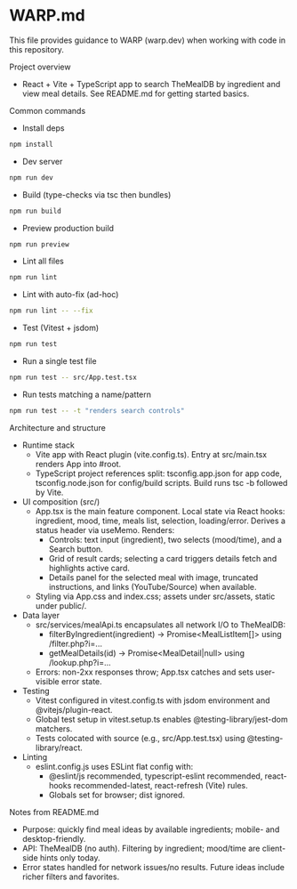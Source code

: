 # WARP.md

This file provides guidance to WARP (warp.dev) when working with code in this repository.

Project overview
- React + Vite + TypeScript app to search TheMealDB by ingredient and view meal details. See README.md for getting started basics.

Common commands
- Install deps
```bash path=null start=null
npm install
```
- Dev server
```bash path=null start=null
npm run dev
```
- Build (type-checks via tsc then bundles)
```bash path=null start=null
npm run build
```
- Preview production build
```bash path=null start=null
npm run preview
```
- Lint all files
```bash path=null start=null
npm run lint
```
- Lint with auto-fix (ad-hoc)
```bash path=null start=null
npm run lint -- --fix
```
- Test (Vitest + jsdom)
```bash path=null start=null
npm run test
```
- Run a single test file
```bash path=null start=null
npm run test -- src/App.test.tsx
```
- Run tests matching a name/pattern
```bash path=null start=null
npm run test -- -t "renders search controls"
```

Architecture and structure
- Runtime stack
  - Vite app with React plugin (vite.config.ts). Entry at src/main.tsx renders App into #root.
  - TypeScript project references split: tsconfig.app.json for app code, tsconfig.node.json for config/build scripts. Build runs tsc -b followed by Vite.
- UI composition (src/)
  - App.tsx is the main feature component. Local state via React hooks: ingredient, mood, time, meals list, selection, loading/error. Derives a status header via useMemo. Renders:
    - Controls: text input (ingredient), two selects (mood/time), and a Search button.
    - Grid of result cards; selecting a card triggers details fetch and highlights active card.
    - Details panel for the selected meal with image, truncated instructions, and links (YouTube/Source) when available.
  - Styling via App.css and index.css; assets under src/assets, static under public/.
- Data layer
  - src/services/mealApi.ts encapsulates all network I/O to TheMealDB:
    - filterByIngredient(ingredient) → Promise<MealListItem[]> using /filter.php?i=...
    - getMealDetails(id) → Promise<MealDetail|null> using /lookup.php?i=...
  - Errors: non-2xx responses throw; App.tsx catches and sets user-visible error state.
- Testing
  - Vitest configured in vitest.config.ts with jsdom environment and @vitejs/plugin-react.
  - Global test setup in vitest.setup.ts enables @testing-library/jest-dom matchers.
  - Tests colocated with source (e.g., src/App.test.tsx) using @testing-library/react.
- Linting
  - eslint.config.js uses ESLint flat config with:
    - @eslint/js recommended, typescript-eslint recommended, react-hooks recommended-latest, react-refresh (Vite) rules.
    - Globals set for browser; dist ignored.

Notes from README.md
- Purpose: quickly find meal ideas by available ingredients; mobile- and desktop-friendly.
- API: TheMealDB (no auth). Filtering by ingredient; mood/time are client-side hints only today.
- Error states handled for network issues/no results. Future ideas include richer filters and favorites.

